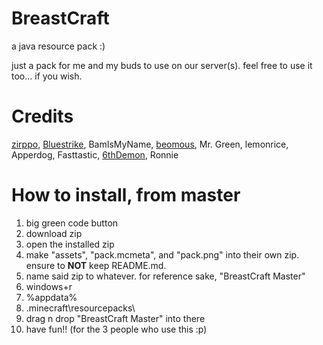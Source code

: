 # BreastCraft
a java resource pack :)

just a pack for me and my buds to use on our server(s).
feel free to use it too... if you wish.

# Credits
[zirppo](zirppo.carrd.co), [Bluestrike](bluestrike.carrd.co), BamIsMyName, [beomous](beomous.carrd.co), Mr. Green, lemonrice, Apperdog, Fasttastic, [6thDemon](6thdemon.carrd.co), Ronnie

# How to install, from master
1) big green code button
2) download zip
3) open the installed zip
4) make "assets", "pack.mcmeta", and "pack.png" into their own zip. ensure to **NOT** keep README.md.
5) name said zip to whatever. for reference sake, "BreastCraft Master"
6) windows+r
7) %appdata%
8) \.minecraft\resourcepacks\
9) drag n drop "BreastCraft Master" into there
10) have fun!! (for the 3 people who use this :p)
